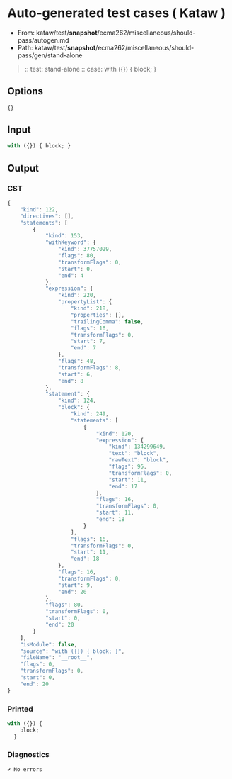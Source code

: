 # Auto-generated test cases ( Kataw )
- From: kataw/test/__snapshot__/ecma262/miscellaneous/should-pass/autogen.md
- Path: kataw/test/__snapshot__/ecma262/miscellaneous/should-pass/gen/stand-alone
> :: test: stand-alone
> :: case: with ({}) { block; }
## Options

`````js
{}
`````
## Input

`````js
with ({}) { block; }
`````
## Output

### CST

```javascript
{
    "kind": 122,
    "directives": [],
    "statements": [
        {
            "kind": 153,
            "withKeyword": {
                "kind": 37757029,
                "flags": 80,
                "transformFlags": 0,
                "start": 0,
                "end": 4
            },
            "expression": {
                "kind": 220,
                "propertyList": {
                    "kind": 218,
                    "properties": [],
                    "trailingComma": false,
                    "flags": 16,
                    "transformFlags": 0,
                    "start": 7,
                    "end": 7
                },
                "flags": 48,
                "transformFlags": 8,
                "start": 6,
                "end": 8
            },
            "statement": {
                "kind": 124,
                "block": {
                    "kind": 249,
                    "statements": [
                        {
                            "kind": 120,
                            "expression": {
                                "kind": 134299649,
                                "text": "block",
                                "rawText": "block",
                                "flags": 96,
                                "transformFlags": 0,
                                "start": 11,
                                "end": 17
                            },
                            "flags": 16,
                            "transformFlags": 0,
                            "start": 11,
                            "end": 18
                        }
                    ],
                    "flags": 16,
                    "transformFlags": 0,
                    "start": 11,
                    "end": 18
                },
                "flags": 16,
                "transformFlags": 0,
                "start": 9,
                "end": 20
            },
            "flags": 80,
            "transformFlags": 0,
            "start": 0,
            "end": 20
        }
    ],
    "isModule": false,
    "source": "with ({}) { block; }",
    "fileName": "__root__",
    "flags": 0,
    "transformFlags": 0,
    "start": 0,
    "end": 20
}
```

### Printed

```javascript
with ({}) {
    block;
  }
```

### Diagnostics

```javascript
✔ No errors
```

